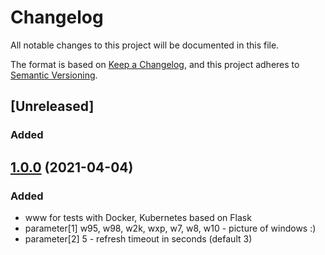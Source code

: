 # Changelog

All notable changes to this project will be documented in this file.

The format is based on [Keep a Changelog](https://keepachangelog.com/en/1.0.0/),
and this project adheres to [Semantic Versioning](https://semver.org/spec/v2.0.0.html).

## [Unreleased]

### Added

## [1.0.0](https://github.com/udigeri/kube/tree/v1.0.0) (2021-04-04)

### Added 

- www for tests with Docker, Kubernetes based on Flask
- parameter[1] w95, w98, w2k, wxp, w7, w8, w10  - picture of windows :)
- parameter[2] 5 - refresh timeout in seconds (default 3)
